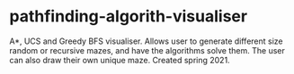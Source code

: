 # pathfinding-algorith-visualiser
A*, UCS and Greedy BFS visualiser. Allows user to generate different size random or recursive mazes, and have the algorithms solve them. The user can also draw their own unique maze. Created spring 2021.
